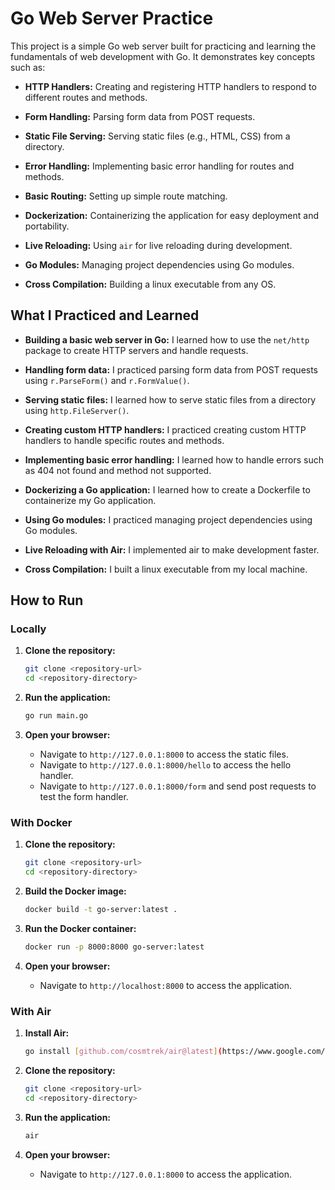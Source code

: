 # Go Web Server Practice



This project is a simple Go web server built for practicing and learning the fundamentals of web development with Go. It demonstrates key concepts such as:



* **HTTP Handlers:** Creating and registering HTTP handlers to respond to different routes and methods.

* **Form Handling:** Parsing form data from POST requests.

* **Static File Serving:** Serving static files (e.g., HTML, CSS) from a directory.

* **Error Handling:** Implementing basic error handling for routes and methods.

* **Basic Routing:** Setting up simple route matching.

* **Dockerization:** Containerizing the application for easy deployment and portability.

* **Live Reloading:** Using `air` for live reloading during development.

* **Go Modules:** Managing project dependencies using Go modules.

* **Cross Compilation:** Building a linux executable from any OS.



## What I Practiced and Learned



* **Building a basic web server in Go:** I learned how to use the `net/http` package to create HTTP servers and handle requests.

* **Handling form data:** I practiced parsing form data from POST requests using `r.ParseForm()` and `r.FormValue()`.

* **Serving static files:** I learned how to serve static files from a directory using `http.FileServer()`.

* **Creating custom HTTP handlers:** I practiced creating custom HTTP handlers to handle specific routes and methods.

* **Implementing basic error handling:** I learned how to handle errors such as 404 not found and method not supported.

* **Dockerizing a Go application:** I learned how to create a Dockerfile to containerize my Go application.

* **Using Go modules:** I practiced managing project dependencies using Go modules.

* **Live Reloading with Air:** I implemented air to make development faster.

* **Cross Compilation:** I built a linux executable from my local machine.

## How to Run

### Locally

1.  **Clone the repository:**

    ```bash
    git clone <repository-url>
    cd <repository-directory>
    ```

2.  **Run the application:**

    ```bash
    go run main.go
    ```

3.  **Open your browser:**

    * Navigate to `http://127.0.0.1:8000` to access the static files.
    * Navigate to `http://127.0.0.1:8000/hello` to access the hello handler.
    * Navigate to `http://127.0.0.1:8000/form` and send post requests to test the form handler.

### With Docker

1.  **Clone the repository:**

    ```bash
    git clone <repository-url>
    cd <repository-directory>
    ```

2.  **Build the Docker image:**

    ```bash
    docker build -t go-server:latest .
    ```

3.  **Run the Docker container:**

    ```bash
    docker run -p 8000:8000 go-server:latest
    ```

4.  **Open your browser:**

    * Navigate to `http://localhost:8000` to access the application.

### With Air

1.  **Install Air:**

    ```bash
    go install [github.com/cosmtrek/air@latest](https://www.google.com/search?q=https://github.com/cosmtrek/air%40latest)
    ```

2.  **Clone the repository:**

    ```bash
    git clone <repository-url>
    cd <repository-directory>
    ```

3.  **Run the application:**

    ```bash
    air
    ```

4.  **Open your browser:**

    * Navigate to `http://127.0.0.1:8000` to access the application.
